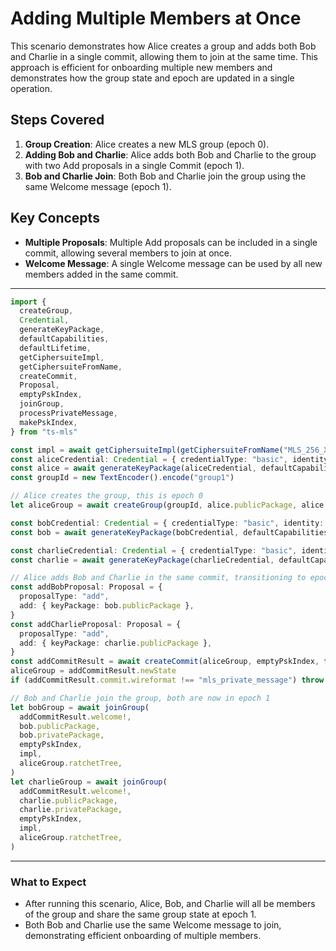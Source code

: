 # Adding Multiple Members at Once

This scenario demonstrates how Alice creates a group and adds both Bob and Charlie in a single commit, allowing them to join at the same time. This approach is efficient for onboarding multiple new members and demonstrates how the group state and epoch are updated in a single operation.

## Steps Covered

1. **Group Creation**: Alice creates a new MLS group (epoch 0).
2. **Adding Bob and Charlie**: Alice adds both Bob and Charlie to the group with two Add proposals in a single Commit (epoch 1).
3. **Bob and Charlie Join**: Both Bob and Charlie join the group using the same Welcome message (epoch 1).

## Key Concepts

- **Multiple Proposals**: Multiple Add proposals can be included in a single commit, allowing several members to join at once.
- **Welcome Message**: A single Welcome message can be used by all new members added in the same commit.

---

```typescript
import {
  createGroup,
  Credential,
  generateKeyPackage,
  defaultCapabilities,
  defaultLifetime,
  getCiphersuiteImpl,
  getCiphersuiteFromName,
  createCommit,
  Proposal,
  emptyPskIndex,
  joinGroup,
  processPrivateMessage,
  makePskIndex,
} from "ts-mls"

const impl = await getCiphersuiteImpl(getCiphersuiteFromName("MLS_256_XWING_AES256GCM_SHA512_Ed25519"))
const aliceCredential: Credential = { credentialType: "basic", identity: new TextEncoder().encode("alice") }
const alice = await generateKeyPackage(aliceCredential, defaultCapabilities, defaultLifetime, [], impl)
const groupId = new TextEncoder().encode("group1")

// Alice creates the group, this is epoch 0
let aliceGroup = await createGroup(groupId, alice.publicPackage, alice.privatePackage, [], impl)

const bobCredential: Credential = { credentialType: "basic", identity: new TextEncoder().encode("bob") }
const bob = await generateKeyPackage(bobCredential, defaultCapabilities, defaultLifetime, [], impl)

const charlieCredential: Credential = { credentialType: "basic", identity: new TextEncoder().encode("charlie") }
const charlie = await generateKeyPackage(charlieCredential, defaultCapabilities, defaultLifetime, [], impl)

// Alice adds Bob and Charlie in the same commit, transitioning to epoch 1
const addBobProposal: Proposal = {
  proposalType: "add",
  add: { keyPackage: bob.publicPackage },
}
const addCharlieProposal: Proposal = {
  proposalType: "add",
  add: { keyPackage: charlie.publicPackage },
}
const addCommitResult = await createCommit(aliceGroup, emptyPskIndex, false, [addBobProposal, addCharlieProposal], impl)
aliceGroup = addCommitResult.newState
if (addCommitResult.commit.wireformat !== "mls_private_message") throw new Error("Expected private message")

// Bob and Charlie join the group, both are now in epoch 1
let bobGroup = await joinGroup(
  addCommitResult.welcome!,
  bob.publicPackage,
  bob.privatePackage,
  emptyPskIndex,
  impl,
  aliceGroup.ratchetTree,
)
let charlieGroup = await joinGroup(
  addCommitResult.welcome!,
  charlie.publicPackage,
  charlie.privatePackage,
  emptyPskIndex,
  impl,
  aliceGroup.ratchetTree,
)
```

---

### What to Expect

- After running this scenario, Alice, Bob, and Charlie will all be members of the group and share the same group state at epoch 1.
- Both Bob and Charlie use the same Welcome message to join, demonstrating efficient onboarding of multiple members.
